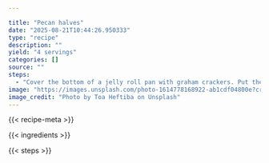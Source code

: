 ```yaml
---

title: "Pecan halves"
date: "2025-08-21T10:44:26.950333"
type: "recipe"
description: ""
yield: "4 servings"
categories: []
source: ""
steps:
  - "Cover the bottom of a jelly roll pan with graham crackers. Put the butter, margarine and sugar into a sauce pan. Boil for 3 minutes, stirring constantly. Pour over the crackers and bake at 350° for 7 minutes. Remove immediately to wax paper to cool. Place a pecan half on each cookie, if desired."
image: "https://images.unsplash.com/photo-1614778168922-ab1cdf04800e?crop=entropy&cs=tinysrgb&fit=max&fm=jpg&ixid=M3w3OTQ5MzV8MHwxfHNlYXJjaHwxfHxwZWNhbiUyMGhhbHZlcyUyMGZvb2R8ZW58MXwwfHx8MTc1NTc5NTkyN3ww&ixlib=rb-4.1.0&q=80&w=1080"
image_credit: "Photo by Toa Heftiba on Unsplash"
---
```


{{< recipe-meta >}}

{{< ingredients >}}

{{< steps >}}
